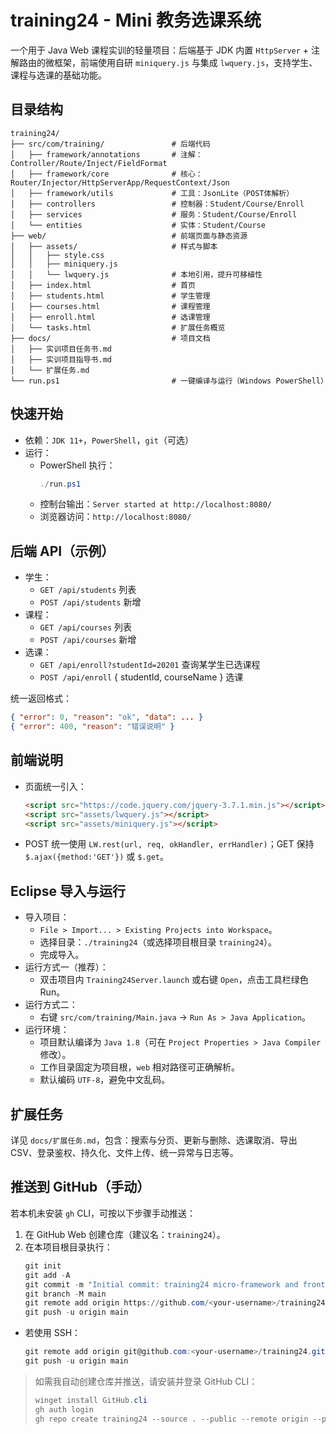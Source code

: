 # training24 - Mini 教务选课系统

一个用于 Java Web 课程实训的轻量项目：后端基于 JDK 内置 `HttpServer` + 注解路由的微框架，前端使用自研 `miniquery.js` 与集成 `lwquery.js`，支持学生、课程与选课的基础功能。

## 目录结构
```
training24/
├── src/com/training/               # 后端代码
│   ├── framework/annotations       # 注解：Controller/Route/Inject/FieldFormat
│   ├── framework/core              # 核心：Router/Injector/HttpServerApp/RequestContext/Json
│   ├── framework/utils             # 工具：JsonLite（POST体解析）
│   ├── controllers                 # 控制器：Student/Course/Enroll
│   ├── services                    # 服务：Student/Course/Enroll
│   └── entities                    # 实体：Student/Course
├── web/                            # 前端页面与静态资源
│   ├── assets/                     # 样式与脚本
│   │   ├── style.css
│   │   ├── miniquery.js
│   │   └── lwquery.js              # 本地引用，提升可移植性
│   ├── index.html                  # 首页
│   ├── students.html               # 学生管理
│   ├── courses.html                # 课程管理
│   ├── enroll.html                 # 选课管理
│   └── tasks.html                  # 扩展任务概览
├── docs/                           # 项目文档
│   ├── 实训项目任务书.md
│   ├── 实训项目指导书.md
│   └── 扩展任务.md
└── run.ps1                         # 一键编译与运行（Windows PowerShell）
```

## 快速开始
- 依赖：`JDK 11+`，`PowerShell`，`git`（可选）
- 运行：
  - PowerShell 执行：
    ```powershell
    ./run.ps1
    ```
  - 控制台输出：`Server started at http://localhost:8080/`
  - 浏览器访问：`http://localhost:8080/`

## 后端 API（示例）
- 学生：
  - `GET /api/students` 列表
  - `POST /api/students` 新增
- 课程：
  - `GET /api/courses` 列表
  - `POST /api/courses` 新增
- 选课：
  - `GET /api/enroll?studentId=20201` 查询某学生已选课程
  - `POST /api/enroll` { studentId, courseName } 选课

统一返回格式：
```json
{ "error": 0, "reason": "ok", "data": ... }
{ "error": 400, "reason": "错误说明" }
```

## 前端说明
- 页面统一引入：
  ```html
  <script src="https://code.jquery.com/jquery-3.7.1.min.js"></script>
  <script src="assets/lwquery.js"></script>
  <script src="assets/miniquery.js"></script>
  ```
- POST 统一使用 `LW.rest(url, req, okHandler, errHandler)`；GET 保持 `$.ajax({method:'GET'})` 或 `$.get`。

## Eclipse 导入与运行
- 导入项目：
  - `File > Import... > Existing Projects into Workspace`。
  - 选择目录：`./training24`（或选择项目根目录 `training24`）。
  - 完成导入。
- 运行方式一（推荐）：
  - 双击项目内 `Training24Server.launch` 或右键 `Open`，点击工具栏绿色 Run。
- 运行方式二：
  - 右键 `src/com/training/Main.java` → `Run As > Java Application`。
- 运行环境：
  - 项目默认编译为 `Java 1.8`（可在 `Project Properties > Java Compiler` 修改）。
  - 工作目录固定为项目根，`web` 相对路径可正确解析。
  - 默认编码 `UTF-8`，避免中文乱码。

## 扩展任务
详见 `docs/扩展任务.md`，包含：搜索与分页、更新与删除、选课取消、导出 CSV、登录鉴权、持久化、文件上传、统一异常与日志等。

## 推送到 GitHub（手动）
若本机未安装 `gh` CLI，可按以下步骤手动推送：
1. 在 GitHub Web 创建仓库（建议名：`training24`）。
2. 在本项目根目录执行：
   ```powershell
   git init
   git add -A
   git commit -m "Initial commit: training24 micro-framework and frontend"
   git branch -M main
   git remote add origin https://github.com/<your-username>/training24.git
   git push -u origin main
   ```
- 若使用 SSH：
  ```powershell
  git remote add origin git@github.com:<your-username>/training24.git
  git push -u origin main
  ```

> 如需我自动创建仓库并推送，请安装并登录 GitHub CLI：
> ```powershell
> winget install GitHub.cli
> gh auth login
> gh repo create training24 --source . --public --remote origin --push -y
> ```
